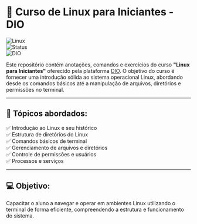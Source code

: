 # 🚀 **Curso de Linux para Iniciantes - DIO**  

![Linux](https://img.shields.io/badge/Linux-Command%20Line-%23007ACC?style=flat&logo=linux&logoColor=white)  
![Status](https://img.shields.io/badge/Status-Concluído-success)  
![DIO](https://img.shields.io/badge/DIO-Official-%23F08700)  

Este repositório contém anotações, comandos e exercícios do curso **"Linux para Iniciantes"** oferecido pela plataforma [DIO](https://www.dio.me). O objetivo do curso é fornecer uma introdução sólida ao sistema operacional Linux, abordando desde os comandos básicos até a manipulação de arquivos, diretórios e permissões no terminal.

---

## 🧠 **Tópicos abordados:**  
✅ Introdução ao Linux e seu histórico  
✅ Estrutura de diretórios do Linux  
✅ Comandos básicos de terminal  
✅ Gerenciamento de arquivos e diretórios  
✅ Controle de permissões e usuários  
✅ Processos e serviços  

---

## 💻 **Objetivo:**  
Capacitar o aluno a navegar e operar em ambientes Linux utilizando o terminal de forma eficiente, compreendendo a estrutura e funcionamento do sistema. 
